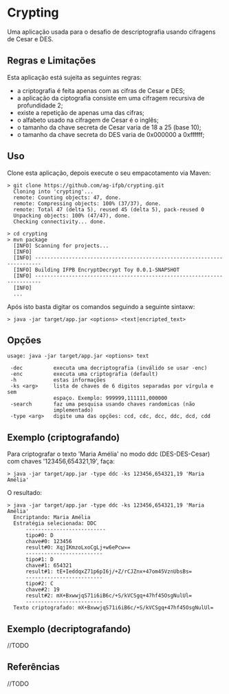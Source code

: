 # Crypting
Uma aplicação usada para o desafio de descriptografia usando cifragens de Cesar e DES.

## Regras e Limitações
Esta aplicação está sujeita as seguintes regras:
- a criptografia é feita apenas com as cifras de Cesar e DES;
- a aplicação da ciptografia consiste em uma cifragem recursiva de profundidade 2;
- existe a repetição de apenas uma das cifras;
- o alfabeto usado na cifragem de Cesar é o inglês;
- o tamanho da chave secreta de Cesar varia de 18 a 25 (base 10);
- o tamanho da chave secreta do DES varia de 0x000000 a 0xffffff;


## Uso
Clone esta aplicação, depois execute o seu empacotamento via Maven:

```
> git clone https://github.com/ag-ifpb/crypting.git
  Cloning into 'crypting'... 
  remote: Counting objects: 47, done.
  remote: Compressing objects: 100% (37/37), done.
  remote: Total 47 (delta 5), reused 45 (delta 5), pack-reused 0
  Unpacking objects: 100% (47/47), done.
  Checking connectivity... done.
```
```
> cd crypting
> mvn package
  [INFO] Scanning for projects...
  [INFO]                                                                         
  [INFO] ------------------------------------------------------------------------
  [INFO] Building IFPB EncryptDecrypt Toy 0.0.1-SNAPSHOT
  [INFO] ------------------------------------------------------------------------
  [INFO] 
  ...
```

Após isto basta digitar os comandos seguindo a seguinte sintaxw:
```
> java -jar target/app.jar <options> <text|encripted_text>
```

## Opções
```
usage: java -jar target/app.jar <options> text

 -dec          executa uma decriptografia (inválido se usar -enc)
 -enc          executa uma criptografia (default)
 -h            estas informações
 -ks <arg>     lista de chaves de 6 digitos separadas por vírgula e sem
               espaço. Exemplo: 999999,111111,000000
 -search       faz uma pesquisa usando chaves randomicas (não
               implementado)
 -type <arg>   digite uma das opções: ccd, cdc, dcc, ddc, dcd, cdd
```


## Exemplo (criptografando)

Para criptografar o texto 'Maria Amélia' no modo ddc (DES-DES-Cesar) com chaves '123456,654321,19', faça:

```
> java -jar target/app.jar -type ddc -ks 123456,654321,19 'Maria Amélia'
```
O resultado:
```
> java -jar target/app.jar -type ddc -ks 123456,654321,19 'Maria Amélia'
  Encriptando: Maria Amélia
  Estratégia selecionada: DDC
      --------------------------
      tipo#0: D
      chave#0: 123456
      result#0: XqjIKmzoLxoCgLj+w6ePcw==
      -------------------------
      tipo#1: D
      chave#1: 654321
      result#1: tE+IeddqxZ71p6pI6j/+Z/rCJZnx+47om45VznUbsBs=
      -------------------------
      tipo#2: C
      chave#2: 19
      result#2: mX+BxwwjqS71i6iB6c/+S/kVCSgq+47hf45OsgNulUl=
      -------------------------
  Texto criptografado: mX+BxwwjqS71i6iB6c/+S/kVCSgq+47hf45OsgNulUl=
```

## Exemplo (decriptografando)

//TODO

## Referências

//TODO

